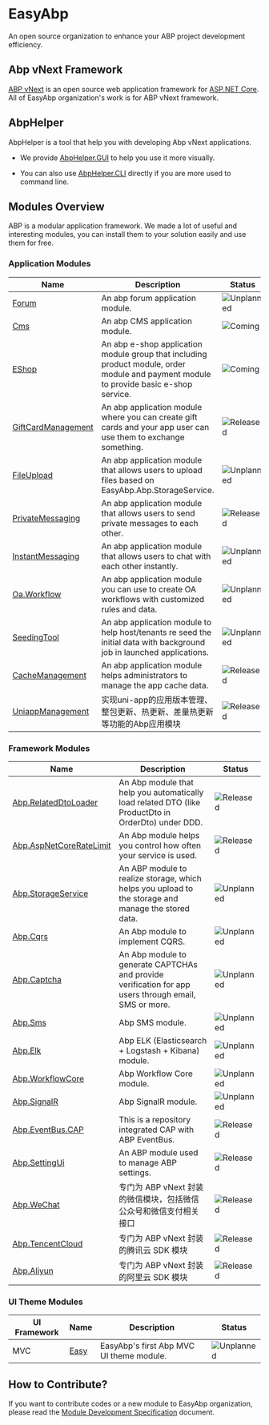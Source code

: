 # EasyAbp

An open source organization to enhance your ABP project development efficiency.

## Abp vNext Framework

[ABP vNext](https://github.com/abpframework/abp) is an open source web application framework for [ASP.NET Core](https://docs.microsoft.com/en-us/aspnet/core). All of EasyAbp organization's work is for ABP vNext framework.

## AbpHelper

AbpHelper is a tool that help you with developing Abp vNext applications. 

* We provide [AbpHelper.GUI](https://github.com/EasyAbp/AbpHelper.GUI) to help you use it more visually.

* You can also use [AbpHelper.CLI](https://github.com/EasyAbp/AbpHelper.CLI) directly if you are more used to command line.

## Modules Overview

ABP is a modular application framework. We made a lot of useful and interesting modules, you can install them to your solution easily and use them for free.

### Application Modules

| Name             | Description                    | Status                                                               |
| ---------------- |--------------------------------| -------------------------------------------------------------------- |
| [Forum](https://github.com/EasyAbp/Forum) | An abp forum application module. | ![Unplanned](https://img.shields.io/badge/-Unplanned-lightgrey) |
| [Cms](https://github.com/EasyAbp/Cms) | An abp CMS application module. | ![Coming](https://img.shields.io/badge/-Coming-blue) |
| [EShop](https://github.com/EasyAbp/EShop) | An abp e-shop application module group that including product module, order module and payment module to provide basic e-shop service. | ![Coming](https://img.shields.io/badge/-Coming-blue) |
| [GiftCardManagement](https://github.com/EasyAbp/GiftCardManagement) | An abp application module where you can create gift cards and your app user can use them to exchange something. | ![Released](https://img.shields.io/badge/-Released-brightgreen) |
| [FileUpload](https://github.com/EasyAbp/FileUpload) | An abp application module that allows users to upload files based on EasyAbp.Abp.StorageService. | ![Unplanned](https://img.shields.io/badge/-Unplanned-lightgrey) |
| [PrivateMessaging](https://github.com/EasyAbp/PrivateMessaging) | An abp application module that allows users to send private messages to each other. | ![Released](https://img.shields.io/badge/-Released-brightgreen) |
| [InstantMessaging](https://github.com/EasyAbp/InstantMessaging) | An abp application module that allows users to chat with each other instantly. | ![Unplanned](https://img.shields.io/badge/-Unplanned-lightgrey) |
| [Oa.Workflow](https://github.com/EasyAbp/Oa.Workflow) | An abp application module you can use to create OA workflows with customized rules and data. | ![Unplanned](https://img.shields.io/badge/-Unplanned-lightgrey) |
| [SeedingTool](https://github.com/EasyAbp/SeedingTool) | An abp application module to help host/tenants re seed the initial data with background job in launched applications. | ![Unplanned](https://img.shields.io/badge/-Unplanned-lightgrey) |
| [CacheManagement](https://github.com/EasyAbp/CacheManagement) | An abp application module helps administrators to manage the app cache data. | ![Released](https://img.shields.io/badge/-Released-brightgreen) |
| [UniappManagement](https://github.com/EasyAbp/UniappManagement) | 实现uni-app的应用版本管理、整包更新、热更新、差量热更新等功能的Abp应用模块 | ![Released](https://img.shields.io/badge/-Released-brightgreen) |

### Framework Modules

| Name             | Description                    | Status                                                               |
| ---------------- |--------------------------------| -------------------------------------------------------------------- |
| [Abp.RelatedDtoLoader](https://github.com/EasyAbp/Abp.RelatedDtoLoader) | An Abp module that help you automatically load related DTO (like ProductDto in OrderDto) under DDD. | ![Released](https://img.shields.io/badge/-Released-brightgreen) |
| [Abp.AspNetCoreRateLimit](https://github.com/EasyAbp/Abp.AspNetCoreRateLimit) | An Abp module helps you control how often your service is used. | ![Released](https://img.shields.io/badge/-Released-brightgreen) |
| [Abp.StorageService](https://github.com/EasyAbp/Abp.StorageService) | An ABP module to realize storage, which helps you upload to the storage and manage the stored data. | ![Unplanned](https://img.shields.io/badge/-Unplanned-lightgrey) |
| [Abp.Cqrs](https://github.com/EasyAbp/Abp.Cqrs) | An Abp module to implement CQRS. | ![Unplanned](https://img.shields.io/badge/-Unplanned-lightgrey) |
| [Abp.Captcha](https://github.com/EasyAbp/Abp.Captcha) | An Abp module to generate CAPTCHAs and provide verification for app users through email, SMS or more. | ![Unplanned](https://img.shields.io/badge/-Unplanned-lightgrey) |
| [Abp.Sms](https://github.com/EasyAbp/Abp.Sms) | Abp SMS module. | ![Unplanned](https://img.shields.io/badge/-Unplanned-lightgrey) |
| [Abp.Elk](https://github.com/EasyAbp/Abp.Elk) | Abp ELK (Elasticsearch + Logstash + Kibana) module. | ![Unplanned](https://img.shields.io/badge/-Unplanned-lightgrey) |
| [Abp.WorkflowCore](https://github.com/EasyAbp/Abp.WorkflowCore) | Abp Workflow Core module. | ![Unplanned](https://img.shields.io/badge/-Unplanned-lightgrey) |
| [Abp.SignalR](https://github.com/EasyAbp/Abp.SignalR) | Abp SignalR module. | ![Unplanned](https://img.shields.io/badge/-Unplanned-lightgrey) |
| [Abp.EventBus.CAP](https://github.com/EasyAbp/Abp.EventBus.CAP) | This is a repository integrated CAP with ABP EventBus. | ![Released](https://img.shields.io/badge/-Released-brightgreen) |
| [Abp.SettingUi](https://github.com/EasyAbp/Abp.SettingUi) | An ABP module used to manage ABP settings. | ![Released](https://img.shields.io/badge/-Released-brightgreen) |
| [Abp.WeChat](https://github.com/EasyAbp/Abp.WeChat) | 专门为 ABP vNext 封装的微信模块，包括微信公众号和微信支付相关接口 | ![Released](https://img.shields.io/badge/-Released-brightgreen) |
| [Abp.TencentCloud](https://github.com/EasyAbp/Abp.TencentCloud) | 专门为 ABP vNext 封装的腾讯云 SDK 模块 | ![Released](https://img.shields.io/badge/-Released-brightgreen) |
| [Abp.Aliyun](https://github.com/EasyAbp/Abp.Aliyun) | 专门为 ABP vNext 封装的阿里云 SDK 模块 | ![Released](https://img.shields.io/badge/-Released-brightgreen) |

### UI Theme Modules

| UI Framework | Name                    | Description                              | Status           |
| ------------ |-------------------------| ---------------------------------------- | ---------------- |
| MVC          | [Easy](https://github.com/EasyAbp/Abp.AspNetCore.Mvc.UI.Theme.Easy) | EasyAbp's first Abp MVC UI theme module. | ![Unplanned](https://img.shields.io/badge/-Unplanned-lightgrey) |

## How to Contribute?

If you want to contribute codes or a new module to EasyAbp organization, please read the [Module Development Specification](Module-Development-Specification.md) document.
